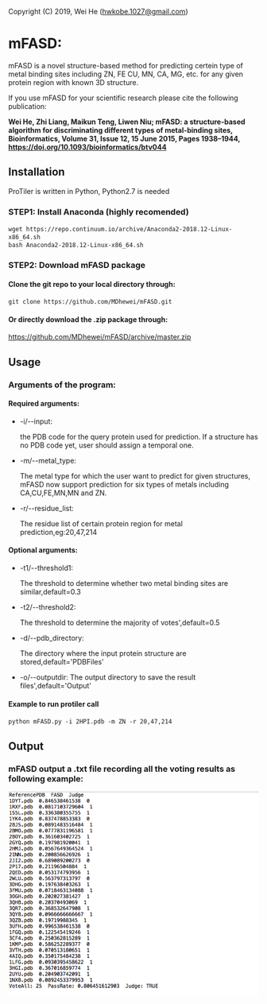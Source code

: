 Copyright (C) 2019, Wei He (hwkobe.1027@gmail.com)


# mFASD: 

mFASD is a novel structure-based method for predicting certein type of metal binding sites including ZN, FE
CU, MN, CA, MG, etc. for any given protein region with known 3D structure.

If you use mFASD for your scientific research please cite the following publication:

**Wei He, Zhi Liang, Maikun Teng, Liwen Niu; mFASD: a structure-based algorithm for discriminating different types of metal-binding sites, Bioinformatics, Volume 31, Issue 12, 15 June 2015, Pages 1938–1944, https://doi.org/10.1093/bioinformatics/btv044**


## Installation

ProTiler is written in Python, Python2.7 is needed

### STEP1: Install Anaconda (highly recomended)
```console
wget https://repo.continuum.io/archive/Anaconda2-2018.12-Linux-x86_64.sh 
bash Anaconda2-2018.12-Linux-x86_64.sh 
```
### STEP2: Download mFASD package

#### Clone the git repo to your local directory through:
```consol
git clone https://github.com/MDhewei/mFASD.git
```
#### Or directly download the .zip package through:
https://github.com/MDhewei/mFASD/archive/master.zip



## Usage 

###  Arguments of the program:

#### Required arguments:

- -i/--input: 
     
     the PDB code for the query protein used for prediction. If a structure has no PDB code yet, user should 
     assign a temporal one.
 
 
- -m/--metal_type: 

     The metal type for which the user want to predict for given structures, mFASD now support prediction for
     six types of metals including CA,CU,FE,MN,MN and ZN.
 
 
- -r/--residue_list: 

     The residue list of certain protein region for metal prediction,eg:20,47,214
 
#### Optional arguments:

- -t1/--threshold1: 

     The threshold to determine whether two metal binding sites are similar,default=0.3
     
- -t2/--threshold2: 

     The threshold to determine the majority of votes',default=0.5

- -d/--pdb_directory: 

     The directory where the input protein structure are stored,default='PDBFiles'


- -o/--outputdir: 
     The output directory to save the result files',default='Output'
     


#### Example to run protiler call

```console
python mFASD.py -i 2HPI.pdb -m ZN -r 20,47,214
```


## Output

### mFASD output a .txt file recording all the voting results as following example:

![](output_example.png)

